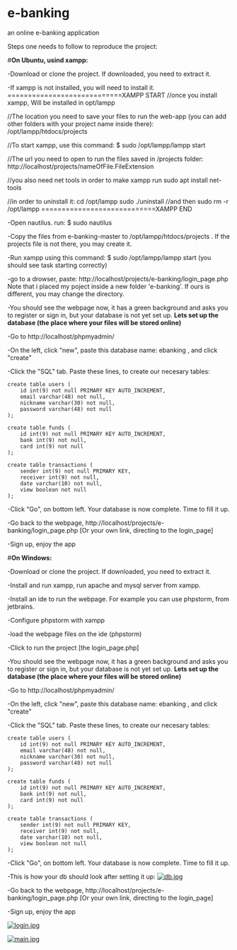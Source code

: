 # e-banking
an online e-banking application 

Steps one needs to follow to reproduce the project:


#**On Ubuntu, usind xampp:**

-Download or clone the project. If downloaded, you need to extract it.

-If xampp is not installed, you will need to install it.
============================XAMPP START
//once you install xampp, Will be installed in opt/lampp

//The location you need to save your files to run the web-app (you can add other folders with your project name inside there):
/opt/lampp/htdocs/projects

//To start xampp, use this command:
$ sudo /opt/lampp/lampp start

//The url you need to open to run the files saved in /projects folder:
http://localhost/projects/nameOfFile.FileExtension


//you also need net tools in order to make xampp run
sudo apt install net-tools

//in order to uninstall it:
cd /opt/lampp
sudo ./uninstall
//and then 
sudo rm -r /opt/lampp
============================XAMPP END

-Open nautilus. run: $ sudo nautilus

-Copy the files from e-banking-master to /opt/lampp/htdocs/projects . If the projects file is not there, you may create it.

-Run xampp using this command: $ sudo /opt/lampp/lampp start (you should see task starting correctly)

-go to a drowser, paste: http://localhost/projects/e-banking/login_page.php
    Note that i placed my poject inside a new folder 'e-banking'. If ours is different, you may change the directory.

-You should see the webpage now, it has a green background and asks you to register or sign in, but your database is not yet set up.
**Lets set up the database (the place where your files will be stored online)**

-Go to http://localhost/phpmyadmin/

-On the left, click "new", paste this database name: ebanking , and click "create"

-Click the "SQL" tab. Paste these lines, to create our necesary tables:

```
create table users (
	id int(9) not null PRIMARY KEY AUTO_INCREMENT,
    email varchar(48) not null,
    nickname varchar(30) not null,
    password varchar(48) not null
);

create table funds (
	id int(9) not null PRIMARY KEY AUTO_INCREMENT,
    bank int(9) not null,
    card int(9) not null
);

create table transactions (
	sender int(9) not null PRIMARY KEY,
    receiver int(9) not null,
    date varchar(10) not null,
    view boolean not null
);
```

-Click "Go", on bottom left. Your database is now complete. Time to fill it up.

-Go back to the webpage, http://localhost/projects/e-banking/login_page.php [Or your own link, directing to the login_page]

-Sign up, enjoy the app


#**On Windows:**

-Download or clone the project. If downloaded, you need to extract it.

-Install and run xampp, run apache and mysql server from xampp.

-Install an ide to run the webpage. For example you can use phpstorm, from jetbrains.

-Configure phpstorm with xampp

-load the webpage files on the ide (phpstorm)

-Click to run the project [the login_page.php]

-You should see the webpage now, it has a green background and asks you to register or sign in, but your database is not yet set up.
**Lets set up the database (the place where your files will be stored online)**

-Go to http://localhost/phpmyadmin/

-On the left, click "new", paste this database name: ebanking , and click "create"

-Click the "SQL" tab. Paste these lines, to create our necesary tables:

```
create table users (
	id int(9) not null PRIMARY KEY AUTO_INCREMENT,
    email varchar(48) not null,
    nickname varchar(30) not null,
    password varchar(48) not null
);

create table funds (
	id int(9) not null PRIMARY KEY AUTO_INCREMENT,
    bank int(9) not null,
    card int(9) not null
);

create table transactions (
	sender int(9) not null PRIMARY KEY,
    receiver int(9) not null,
    date varchar(10) not null,
    view boolean not null
);
```

-Click "Go", on bottom left. Your database is now complete. Time to fill it up.

-This is how your db should look after setting it up:
[![db.jpg](https://i.postimg.cc/brCSzSpg/db.jpg)](https://postimg.cc/RJtZdF3J)

-Go back to the webpage, http://localhost/projects/e-banking/login_page.php [Or your own link, directing to the login_page]

-Sign up, enjoy the app


[![login.jpg](https://i.postimg.cc/wvJdqCzG/login.jpg)](https://postimg.cc/bDz5LFsx)

[![main.jpg](https://i.postimg.cc/Kj2hR0vv/main.jpg)](https://postimg.cc/2b2KtFZP)


